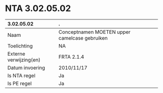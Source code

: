 # NTA 3.02.05.02

 3.02.05.02 | . 
 :--- | :--- 
 Naam | Conceptnamen MOETEN upper camelcase gebruiken 
 Toelichting | NA 
 Externe verwijzing(en) | FRTA 2.1.4 
 Datum invoering | 2010/11/17 
 Is NTA regel | Ja 
 Is PE regel | Ja 
